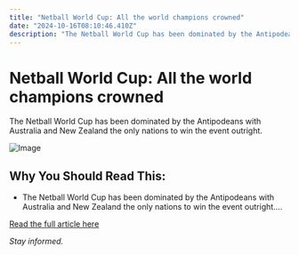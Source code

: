 ```yaml
---
title: "Netball World Cup: All the world champions crowned"
date: "2024-10-16T08:10:46.410Z"
description: "The Netball World Cup has been dominated by the Antipodeans with Australia and New Zealand the only nations to win the event outright."
---
```


# Netball World Cup: All the world champions crowned

The Netball World Cup has been dominated by the Antipodeans with Australia and New Zealand the only nations to win the event outright.

![Image](http://www.thesouthafrican.com/wp-content/uploads/2023/05/B22H1SS0308-scaled.jpg)

## Why You Should Read This:

- The Netball World Cup has been dominated by the Antipodeans with Australia and New Zealand the only nations to win the event outright....

[Read the full article here](https://www.thesouthafrican.com/sport/netball/netball-world-cup-champions-crowned-breaking-thursday-18-may-2023/)

*Stay informed.*
